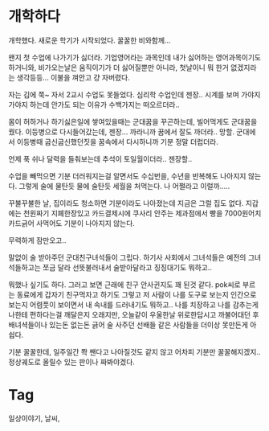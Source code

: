 개학하다
=======

개학했다. 새로운 학기가 시작되었다. 꿀꿀한 비와함께...

왠지 첫 수업에 나가기가 싫더라. 기업영어라는 과목인데 내가 싫어하는 영어과목이기도 하거니와, 비가오는날은 움직이기가 더 싫어질뿐만 아니라, 첫날이니 뭐 한거 없겠지라는 생각등등... 이불을 껴안고 걍 자버렸다.

자는 김에 쭉~ 자서 2교시 수업도 못들었다. 심리학 수업인데 젠장.. 시계를 보며 가야지 가야지 하는데 안가도 되는 이유가 수백가지는 떠오르더라..

몸이 허하거나 하기싫은일에 쌓여있을때는 군대꿈을 꾸곤하는데, 빌어먹게도 군대꿈을 꿨다. 이등병으로 다시들어갔는데, 젠장... 까라니까 꿈에서 잘도 까더라.. 망할. 군대에서 이등병때 굽신굽신했던짓을 꿈속에서 다시하니까 기분 정말 더럽더라.

언제 푹 쉬나 달력을 들춰보는데 추석이 토일월이더라.. 젠장할..

수업을 빼먹으면 기분 더러워지는걸 알면서도 수십번을, 수년을 반복해도 나아지지 않는다. 그렇게 술에 물탄듯 물에 술탄듯 세월을 처먹는다. 나 어쩔라고 이럴까.....

꾸불꾸불한 날, 집이라도 청소하면 기분이라도 나아졌는데 지금은 그럴 집도 없다. 지갑에는 천원짜기 지폐한장있고 카드결제시에 쿠사리 안주는 제과점에서 빵을 7000원어치 카드긁어 사먹어도 기분이 나아지지 않는다.

무력하게 잠만오고..

말없이 술 받아주던 군대친구녀석들이 그립다. 하기사 사회에서 그녀석들은 예전의 그녀석들하고는 쪼금 달라 선뜻불러내서 술받아달라고 징징대기도 뭐하고..

뭐했나 싶기도 하다. 그러고 보면 근래에 친구 안사귄지도 꽤 된것 같다. pok씨로 부르는 동료에게 갑자기 친구먹자고 하기도 그렇고 저 사람이 나를 도구로 보는지 인간으로 보는지 어렴풋이 보이면서 내 속내를 드러내기도 뭐하고.. 나를 치장하고 나를 감추는게 나한테 편하다는걸 깨달은지 오래지만, 오늘같이 우울한날 위로한답시고 까불어대던 후배녀셕들이나 있는돈 없는돈 긁어 술 사주던 선배들 같은 사람들을 더이상 못만든게 아쉽다.

기분 꿀꿀한데, 일주일간 쫙 짼다고 나아질것도 같지 않고 어차피 기분만 꿀꿀해지겠지.. <br/>
정상궤도로 올릴수 있는 판이나 짜봐야겠다.

Tag
====
일상이야기, 날씨,